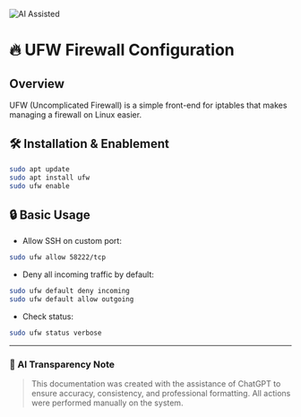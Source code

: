 ![AI Assisted](https://img.shields.io/badge/AI%20Assisted-ChatGPT-blueviolet)

# 🔥 UFW Firewall Configuration

## Overview

UFW (Uncomplicated Firewall) is a simple front-end for iptables that makes managing a firewall on Linux easier.

## 🛠️ Installation & Enablement

```bash
sudo apt update
sudo apt install ufw
sudo ufw enable
```

## 🔒 Basic Usage

- Allow SSH on custom port:

```bash
sudo ufw allow 58222/tcp
```

- Deny all incoming traffic by default:

```bash
sudo ufw default deny incoming
sudo ufw default allow outgoing
```

- Check status:

```bash
sudo ufw status verbose
```

---

### 🧾 AI Transparency Note

> This documentation was created with the assistance of ChatGPT to ensure accuracy, consistency, and professional formatting. All actions were performed manually on the system.
